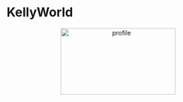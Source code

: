 # KellyWorld

<div>
 <p align="center">
  <img alt="profile" src="" width=260 height=150 />
 </p>
<div>